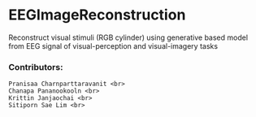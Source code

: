 # EEGImageReconstruction
Reconstruct visual stimuli (RGB cylinder) using generative based model from EEG signal of visual-perception and visual-imagery tasks


### Contributors:
    Pranisaa Charnparttaravanit <br>
    Chanapa Pananookooln <br>
    Krittin Janjaochai <br>
    Sitiporn Sae Lim <br>
